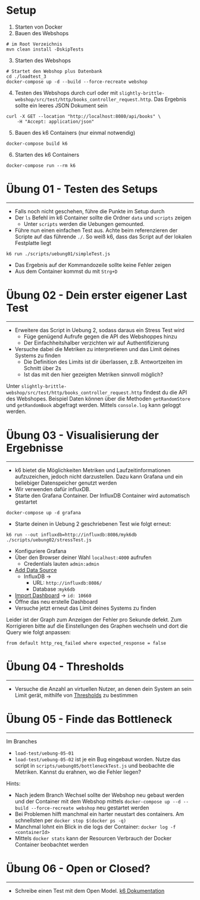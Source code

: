 # Setup

1. Starten von Docker
2. Bauen des Webshops
 ```shell
# im Root Verzeichnis
mvn clean install -DskipTests
```
3. Starten des Webshops
```shell
# Startet den Webshop plus Datenbank
cd ./loadtest_3
docker-compose up -d --build --force-recreate webshop
```
4. Testen des Webshops durch curl oder mit `slightly-brittle-webshop/src/test/http/books_controller_request.http`. Das Ergebnis sollte ein leeres JSON Dokument sein
```shell
curl -X GET --location "http://localhost:8080/api/books" \
    -H "Accept: application/json"
```
5. Bauen des k6 Containers (nur einmal notwendig)
```shell
docker-compose build k6
```
6. Starten des k6 Containers
```shell
docker-compose run --rm k6
```

# Übung 01 - Testen des Setups
_____

* Falls noch nicht geschehen, führe die Punkte im Setup durch
* Der `ls` Befehl im k6 Container sollte die Ordner `data` und `scripts` zeigen
  * Unter `scripts` werden die Uebungen gemounted. 
* Führe nun einen einfachen Test aus. Achte beim referenzieren der Scripte auf das führende `./`. So weiß k6, dass das Script auf der lokalen Festplatte liegt
```shell
k6 run ./scripts/uebung01/simpleTest.js 
```
* Das Ergebnis auf der Kommandozeile sollte keine Fehler zeigen
* Aus dem Container kommst du mit `Strg+D`

# Übung 02 - Dein erster eigener Last Test
_____

* Erweitere das Script in Uebung 2, sodass daraus ein Stress Test wird
  * Füge genügend Aufrufe gegen die API des Webshoppes hinzu
  * Der Einfachheitshalber verzichten wir auf Authentifizierung 
* Versuche dabei die Metriken zu interpretieren und das Limit deines Systems zu finden
  * Die Definition des Limits ist dir überlassen, z.B. Antwortzeiten im Schnitt über 2s
  * Ist das mit den hier gezeigten Metriken sinnvoll möglich?

Unter `slightly-brittle-webshop/src/test/http/books_controller_request.http` findest du die API des Webshopes.
Beispiel Daten können über die Methoden `getRandomStore` und `getRandomBook` abgefragt werden. 
Mittels `console.log` kann geloggt werden. 


# Übung 03 - Visualisierung der Ergebnisse
_____

* k6 bietet die Möglichkeiten Metriken und Laufzeitinformationen aufzuzeichen, jedoch nicht darzustellen. Dazu kann Grafana und ein beliebiger Datenspeicher genutzt werden
* Wir verwenden dafür influxDB.
* Starte den Grafana Container. Der InfluxDB Container wird automatisch gestartet
```shell
docker-compose up -d grafana
```
* Starte deinen in Uebung 2 geschriebenen Test wie folgt erneut:
```shell
k6 run --out influxdb=http://influxdb:8086/myk6db ./scripts/uebung02/stressTest.js
```
* Konfiguriere Grafana
* Über den Browser deiner Wahl `localhost:4000` aufrufen
  * Credentials lauten `admin:admin`
* [Add Data Source](https://grafana.com/docs/grafana/latest/datasources/add-a-data-source/)
  * InfluxDB ->
    * URL: `http://influxdb:8086/`
    * Database :`myk6db`
* [Import Dashboard](https://grafana.com/docs/grafana/v9.0/dashboards/export-import/#import-dashboard) -> `id: 10660`
* Öffne das neu erstelle Dashboard
* Versuche jetzt erneut das Limit deines Systems zu finden

Leider ist der Graph zum Anzeigen der Fehler pro Sekunde defekt. Zum Korrigieren bitte auf die Einstellungen des Graphen wechseln und dort die Query wie folgt anpassen:
```
from default http_req_failed where expected_response = false
```

# Übung 04 - Thresholds
_____

* Versuche die Anzahl an virtuellen Nutzer, an denen dein System an sein Limit gerät, mithilfe von [Thresholds](https://k6.io/docs/using-k6/thresholds/) zu bestimmen 

# Übung 05 - Finde das Bottleneck
_____

Im Branches 
* `load-test/uebung-05-01` 
* `load-test/uebung-05-02` 
ist je ein Bug eingebaut worden. Nutze das script in `scripts/uebung05/bottleneckTest.js` und beobachte die Metriken. Kannst du erahnen, wo die Fehler liegen?

Hints: 
* Nach jedem Branch Wechsel sollte der Webshop neu gebaut werden und der Container mit dem Webshop mittels `docker-compose up --d --build --force-recreate webshop` neu gestartet werden 
* Bei Problemen hilft manchmal ein harter neustart des containers. Am schnellsten per `docker stop $(docker ps -q)`
* Manchmal lohnt ein Blick in die logs der Container: `docker log -f <containerId>` 
* Mittels `docker stats` kann der Resourcen Verbrauch der Docker Container beobachtet werden 



# Übung 06 - Open or Closed?
_____

* Schreibe einen Test mit dem Open Model. [k6 Dokumentation](https://k6.io/docs/using-k6/scenarios/arrival-rate/)